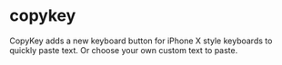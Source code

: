 # copykey

CopyKey adds a new keyboard button for iPhone X style keyboards to quickly paste text. Or choose your own custom text to paste.
